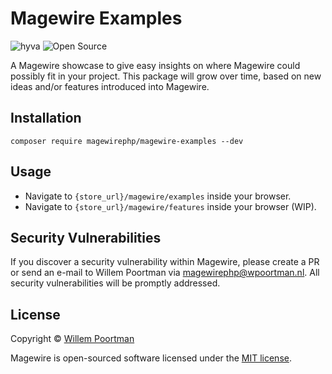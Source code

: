 # Magewire Examples
![hyva](https://img.shields.io/badge/Hyva_Themes-Only-1abc9c)
![Open Source](https://img.shields.io/badge/Open-Source-1abc9c)

A Magewire showcase to give easy insights on where Magewire could possibly fit in your project. This
package will grow over time, based on new ideas and/or features introduced into Magewire.

## Installation
```
composer require magewirephp/magewire-examples --dev
```

## Usage
- Navigate to ```{store_url}/magewire/examples``` inside your browser.
- Navigate to ```{store_url}/magewire/features``` inside your browser (WIP).

## Security Vulnerabilities
If you discover a security vulnerability within Magewire, please create a PR or send an e-mail to Willem Poortman via [magewirephp@wpoortman.nl](mailto:magewirephp@wpoortman.nl). All security vulnerabilities will be promptly addressed.

## License
Copyright © [Willem Poortman](https://github.com/wpoortman)

Magewire is open-sourced software licensed under the [MIT license](LICENSE.md).
